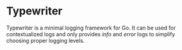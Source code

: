 # Typewriter

Typewriter is a minimal logging framework for Go. It can be used for contextualized logs and only
provides *info* and *error* logs to simplify choosing proper logging levels.
